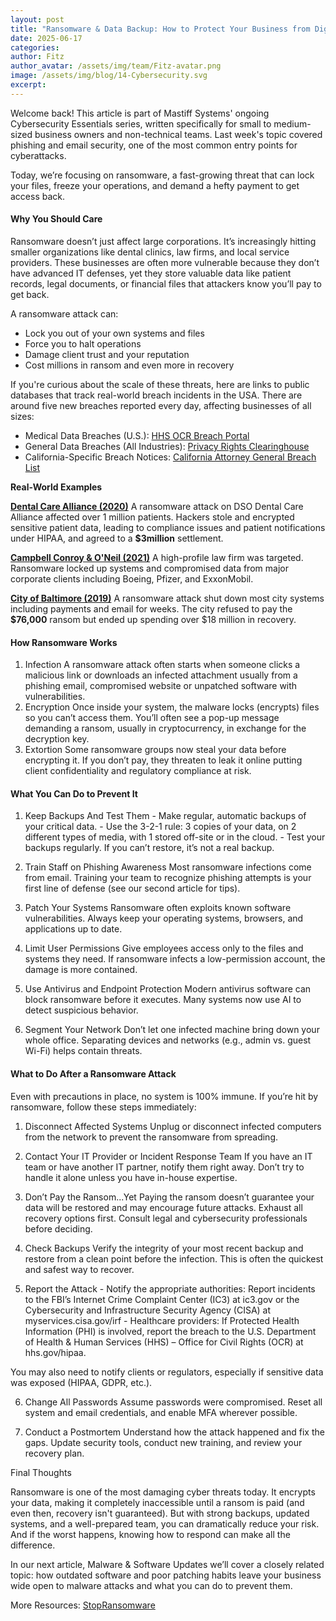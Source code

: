 ```yaml
---
layout: post
title: "Ransomware & Data Backup: How to Protect Your Business from Digital Extortion"
date: 2025-06-17
categories: 
author: Fitz
author_avatar: /assets/img/team/Fitz-avatar.png
image: /assets/img/blog/14-Cybersecurity.svg
excerpt: 
---
```

Welcome back!
This article is part of Mastiff Systems' ongoing Cybersecurity Essentials series, written specifically for small to medium-sized business owners and non-technical teams. Last week's topic covered phishing and email security, one of the most common entry points for cyberattacks.

Today, we’re focusing on ransomware, a fast-growing threat that can lock your files, freeze your operations, and demand a hefty payment to get access back.


#### Why You Should Care

Ransomware doesn’t just affect large corporations. It’s increasingly hitting smaller organizations like dental clinics, law firms, and local service providers. These businesses are often more vulnerable because they don’t have advanced IT defenses, yet they store valuable data like patient records, legal documents, or financial files that attackers know you’ll pay to get back.

A ransomware attack can:
 - Lock you out of your own systems and files
 - Force you to halt operations
 - Damage client trust and your reputation
 - Cost millions in ransom and even more in recovery

If you're curious about the scale of these threats, here are links to public databases that track real-world breach incidents in the USA. There are around five new breaches reported every day, affecting businesses of all sizes:

 - Medical Data Breaches (U.S.): [HHS OCR Breach Portal](https://ocrportal.hhs.gov/ocr/breach/breach_report.jsf)
 - General Data Breaches (All Industries): [Privacy Rights Clearinghouse](https://privacyrights.org/data-breaches)
 - California-Specific Breach Notices: [California Attorney General Breach List](https://oag.ca.gov/privacy/databreach/list)

**Real-World Examples**

**[Dental Care Alliance (2020)](https://www.techtarget.com/healthtechsecurity/news/366594571/Dental-Care-Alliance-Reaches-3M-Proposed-Settlement-Over-Healthcare-Cyberattack)**
A ransomware attack on DSO Dental Care Alliance affected over 1 million patients. Hackers stole and encrypted sensitive patient data, leading to compliance issues and patient notifications under HIPAA, and agreed to a **$3million** settlement. 

**[Campbell Conroy & O'Neil (2021)](https://www.cybersecurity-insiders.com/ransomware-attack-on-law-firm-leads-to-data-breach/)**
A high-profile law firm was targeted. Ransomware locked up systems and compromised data from major corporate clients including Boeing, Pfizer, and ExxonMobil. 

**[City of Baltimore (2019)](https://www.nytimes.com/2019/05/22/us/baltimore-ransomware.html)**
A ransomware attack shut down most city systems including payments and email for weeks. The city refused to pay the **$76,000** ransom but ended up spending over $18 million in recovery. 

#### How Ransomware Works

  1. Infection 
    A ransomware attack often starts when someone clicks a malicious link or downloads an infected attachment usually from a phishing email, compromised website or unpatched software with vulnerabilities.
  2. Encryption
    Once inside your system, the malware locks (encrypts) files so you can’t access them. You’ll often see a pop-up message demanding a ransom, usually in cryptocurrency, in exchange for the decryption key.
  3. Extortion
    Some ransomware groups now steal your data before encrypting it. If you don’t pay, they threaten to leak it online putting client confidentiality and regulatory compliance at risk.

#### What You Can Do to Prevent It

  1. Keep Backups And Test Them
    - Make regular, automatic backups of your critical data.
    - Use the 3-2-1 rule: 3 copies of your data, on 2 different types of media, with 1 stored off-site or in the cloud.
    - Test your backups regularly. If you can’t restore, it’s not a real backup.

  2. Train Staff on Phishing Awareness
    Most ransomware infections come from email. Training your team to recognize phishing attempts is your first line of defense (see our second article for tips).

  3. Patch Your Systems
    Ransomware often exploits known software vulnerabilities. Always keep your operating systems, browsers, and applications up to date.

  4. Limit User Permissions
    Give employees access only to the files and systems they need. If ransomware infects a low-permission account, the damage is more contained.

  5. Use Antivirus and Endpoint Protection
    Modern antivirus software can block ransomware before it executes. Many systems now use AI to detect suspicious behavior.

  6. Segment Your Network
    Don’t let one infected machine bring down your whole office. Separating devices and networks (e.g., admin vs. guest Wi-Fi) helps contain threats.

#### What to Do After a Ransomware Attack

Even with precautions in place, no system is 100% immune. If you’re hit by ransomware, follow these steps immediately:

  1. Disconnect Affected Systems
    Unplug or disconnect infected computers from the network to prevent the ransomware from spreading.

  2. Contact Your IT Provider or Incident Response Team
    If you have an IT team or have another IT partner, notify them right away. Don’t try to handle it alone unless you have in-house expertise.

  3. Don’t Pay the Ransom...Yet
    Paying the ransom doesn’t guarantee your data will be restored and may encourage future attacks. Exhaust all recovery options first. Consult legal and cybersecurity professionals before deciding.

  4. Check Backups
    Verify the integrity of your most recent backup and restore from a clean point before the infection. This is often the quickest and safest way to recover.

  5. Report the Attack
    - Notify the appropriate authorities:
Report incidents to the FBI’s Internet Crime Complaint Center (IC3) at ic3.gov or the Cybersecurity and Infrastructure Security Agency (CISA) at myservices.cisa.gov/irf
    - Healthcare providers: If Protected Health Information (PHI) is involved, report the breach to the U.S. Department of Health & Human Services (HHS) – Office for Civil Rights (OCR) at hhs.gov/hipaa.

You may also need to notify clients or regulators, especially if sensitive data was exposed (HIPAA, GDPR, etc.).

  6. Change All Passwords
    Assume passwords were compromised. Reset all system and email credentials, and enable MFA wherever possible.

  7. Conduct a Postmortem
    Understand how the attack happened and fix the gaps. Update security tools, conduct new training, and review your recovery plan.

Final Thoughts

Ransomware is one of the most damaging cyber threats today. It encrypts your data, making it completely inaccessible until a ransom is paid (and even then, recovery isn't guaranteed). But with strong backups, updated systems, and a well-prepared team, you can dramatically reduce your risk. And if the worst happens, knowing how to respond can make all the difference.

In our next article, Malware & Software Updates we’ll cover a closely related topic: how outdated software and poor patching habits leave your business wide open to malware attacks and what you can do to prevent them.

More Resources:
[StopRansomware](https://www.cisa.gov/stopransomware)